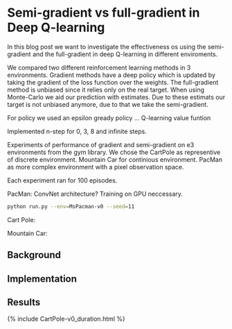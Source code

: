 # Semi-gradient vs full-gradient in Deep Q-learning

In this blog post we want to investigate the effectiveness os using the semi-gradient and the full-gradient in deep Q-learning in different enviroments.

We compared two different reinforcement learning methods in 3 environments.
Gradient methods have a deep policy which is updated by taking the gradient of the loss function over the weights.
The full-gradient method is unbiased since it relies only on the real target.
When using Monte-Carlo we aid our prediction with estimates. Due to these estimats our target is not unbiased anymore, due to that we take the semi-gradient.

For policy we used an epsilon gready policy ...
Q-learning value funtion

Implemented n-step for 0, 3, 8 and infinite steps.

Experiments of performance of gradient and semi-gradient on e3 environments from the gym library.
We chose the CartPole as representive of discrete environment.
Mountain Car for continious environment.
PacMan as more complex environment with a pixel observation space.

Each experiment ran for 100 episodes.


PacMan:
ConvNet architecture?
Training on GPU neccessary.

```bash
python run.py --env=MsPacman-v0 --seed=11
```

Cart Pole:

Mountain Car:


## Background

## Implementation

## Results

{% include CartPole-v0_duration.html %}
